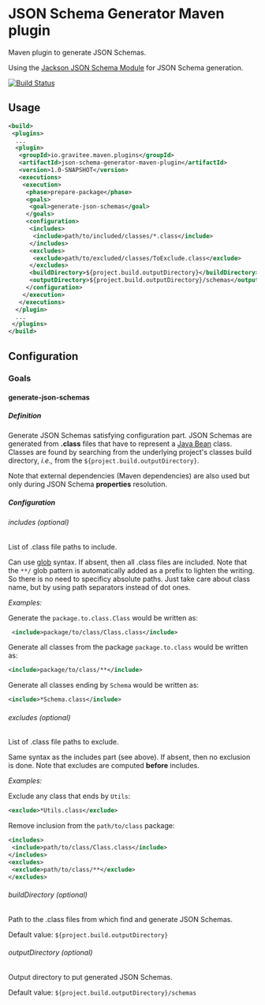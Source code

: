 # JSON Schema Generator Maven plugin

Maven plugin to generate JSON Schemas.

Using the [Jackson JSON Schema Module](https://github.com/FasterXML/jackson-module-jsonSchema) for JSON Schema generation.

[![Build Status](http://build.gravitee.io/jenkins/buildStatus/icon?job=json-schema-generator-maven-plugin)](http://build.gravitee.io/jenkins/job/json-schema-generator-maven-plugin/)

## Usage

```xml
<build>
 <plugins>
  ...
  <plugin>
   <groupId>io.gravitee.maven.plugins</groupId>
   <artifactId>json-schema-generator-maven-plugin</artifactId>
   <version>1.0-SNAPSHOT</version>
   <executions>
    <execution>
     <phase>prepare-package</phase>
     <goals>
      <goal>generate-json-schemas</goal>
     </goals>
     <configuration>
      <includes>
	   <include>path/to/included/classes/*.class</include>
      </includes>
      <excludes>
       <exclude>path/to/excluded/classes/ToExclude.class</exclude>
      </excludes>
      <buildDirectory>${project.build.outputDirectory}</buildDirectory>
      <outputDirectory>${project.build.outputDirectory}/schemas</outputDirectory>
     </configuration>
    </execution>
   </executions>
  </plugin>
  ...
 </plugins>
</build>
```

## Configuration

### Goals

#### generate-json-schemas

##### Definition
Generate JSON Schemas satisfying configuration part. JSON Schemas are generated from **.class** files that have to represent a [Java Bean](https://en.wikipedia.org/wiki/JavaBeans) class. Classes are found by searching from the underlying project's classes build directory, *i.e.,* from the ``${project.build.outputDirectory}``.

Note that external dependencies (Maven dependencies) are also used but only during JSON Schema **properties** resolution.

##### Configuration

###### includes *(optional)*
List of .class file paths to include.

Can use [glob](https://en.wikipedia.org/wiki/Glob_(programming)) syntax.
If absent, then all .class files are included.
Note that the ``**/`` glob pattern is automatically added as a prefix to lighten the writing. So there is no need to specificy absolute paths. Just take care about class name, but by using path separators instead of dot ones.

*Examples:*

Generate the `package.to.class.Class` would be written as:
```xml
 <include>package/to/class/Class.class</include>
```

Generate all classes from the package ``package.to.class`` would be written as:
```xml
<include>package/to/class/**</include>
```

Generate all classes ending by ``Schema`` would be written as:
```xml
<include>*Schema.class</include>
```

###### excludes *(optional)*
List of .class file paths to exclude.

Same syntax as the includes part (see above). If absent, then no exclusion is done.
Note that excludes are computed **before** includes.

*Examples:*

Exclude any class that ends by ``Utils``:
```xml
<exclude>*Utils.class</exclude>
```

Remove inclusion from the ``path/to/class`` package:
```xml
<includes>
 <include>path/to/class/Class.class</include>
</includes>
<excludes>
 <exclude>path/to/class/**</exclude>
</excludes>
```

###### buildDirectory *(optional)*
Path to the .class files from which find and generate JSON Schemas.

Default value: ``${project.build.outputDirectory}``

###### outputDirectory *(optional)*
Output directory to put generated JSON Schemas.

Default value: ``${project.build.outputDirectory}/schemas``
